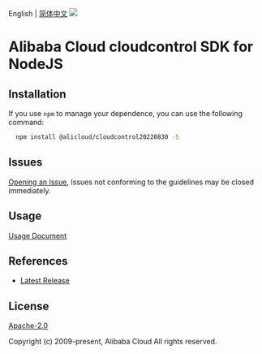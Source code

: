 English | [简体中文](README-CN.md)
![](https://aliyunsdk-pages.alicdn.com/icons/AlibabaCloud.svg)

# Alibaba Cloud cloudcontrol SDK for NodeJS

## Installation
If you use `npm` to manage your dependence, you can use the following command:

```sh
  npm install @alicloud/cloudcontrol20220830 -S
```

## Issues
[Opening an Issue](https://github.com/aliyun/alibabacloud-typescript-sdk/issues/new), Issues not conforming to the guidelines may be closed immediately.

## Usage
[Usage Document](https://github.com/aliyun/alibabacloud-typescript-sdk/blob/master/docs/Usage-EN.md#quick-examples)

## References
* [Latest Release](https://github.com/aliyun/alibabacloud-typescript-sdk/)

## License
[Apache-2.0](http://www.apache.org/licenses/LICENSE-2.0)

Copyright (c) 2009-present, Alibaba Cloud All rights reserved.
